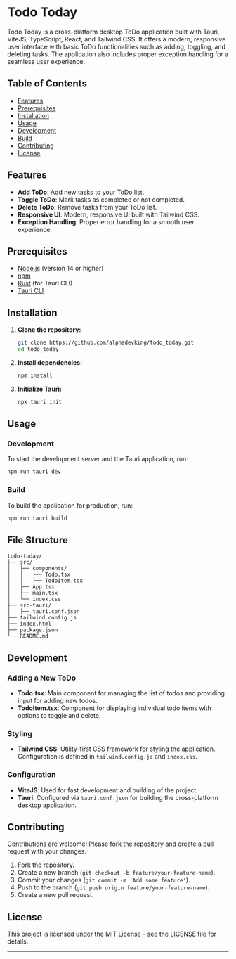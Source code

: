 ﻿# Todo Today

Todo Today is a cross-platform desktop ToDo application built with Tauri, ViteJS, TypeScript, React, and Tailwind CSS. It offers a modern, responsive user interface with basic ToDo functionalities such as adding, toggling, and deleting tasks. The application also includes proper exception handling for a seamless user experience.

## Table of Contents

- [Features](#features)
- [Prerequisites](#prerequisites)
- [Installation](#installation)
- [Usage](#usage)
- [Development](#development)
- [Build](#build)
- [Contributing](#contributing)
- [License](#license)

## Features

- **Add ToDo**: Add new tasks to your ToDo list.
- **Toggle ToDo**: Mark tasks as completed or not completed.
- **Delete ToDo**: Remove tasks from your ToDo list.
- **Responsive UI**: Modern, responsive UI built with Tailwind CSS.
- **Exception Handling**: Proper error handling for a smooth user experience.

## Prerequisites

- [Node.js](https://nodejs.org/) (version 14 or higher)
- [npm](https://www.npmjs.com/)
- [Rust](https://www.rust-lang.org/tools/install) (for Tauri CLI)
- [Tauri CLI](https://tauri.studio/docs/getting-started/intro)

## Installation

1. **Clone the repository:**
   ```sh
   git clone https://github.com/alphadevking/todo_today.git
   cd todo_today
   ```

2. **Install dependencies:**
   ```sh
   npm install
   ```

3. **Initialize Tauri:**
   ```sh
   npx tauri init
   ```

## Usage

### Development

To start the development server and the Tauri application, run:
```sh
npm run tauri dev
```

### Build

To build the application for production, run:
```sh
npm run tauri build
```

## File Structure

```
todo-today/
├── src/
│   ├── components/
│   │   ├── Todo.tsx
│   │   └── TodoItem.tsx
│   ├── App.tsx
│   ├── main.tsx
│   └── index.css
├── src-tauri/
│   ├── tauri.conf.json
├── tailwind.config.js
├── index.html
├── package.json
└── README.md
```

## Development

### Adding a New ToDo

- **Todo.tsx**: Main component for managing the list of todos and providing input for adding new todos.
- **TodoItem.tsx**: Component for displaying individual todo items with options to toggle and delete.

### Styling

- **Tailwind CSS**: Utility-first CSS framework for styling the application. Configuration is defined in `tailwind.config.js` and `index.css`.

### Configuration

- **ViteJS**: Used for fast development and building of the project.
- **Tauri**: Configured via `tauri.conf.json` for building the cross-platform desktop application.

## Contributing

Contributions are welcome! Please fork the repository and create a pull request with your changes.

1. Fork the repository.
2. Create a new branch (`git checkout -b feature/your-feature-name`).
3. Commit your changes (`git commit -m 'Add some feature'`).
4. Push to the branch (`git push origin feature/your-feature-name`).
5. Create a new pull request.

## License

This project is licensed under the MIT License - see the [LICENSE](LICENSE) file for details.

---
